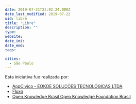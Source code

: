 ```yaml
---
date: 2019-07-21T23:02:24.000Z
date_last_modified: 2019-07-22
uid: libre
title: "Libre"
description: ""
type: 
website: 
date_ini: 
date_end: 
tags:

cities: 
  - São Paulo
---
```


Esta iniciativa fue realizada por:

- [AppCivico - EOKOE SOLUÇÕES TECNOLÓGICAS LTDA](/organizaciones/appcivico-eokoe-solucoes-tecnologicas)
- [Fluxo](/organizaciones/fluxo)
- [Open Knowledge Brasil,Open Knowledge Foundation Brasil](/organizaciones/open-knowledge-foundation-brasil)
